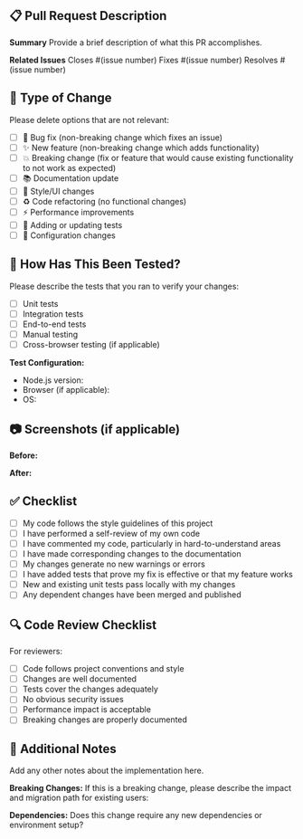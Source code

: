 ## 📋 Pull Request Description

**Summary**
Provide a brief description of what this PR accomplishes.

**Related Issues**
Closes #(issue number)
Fixes #(issue number)
Resolves #(issue number)

## 🔄 Type of Change

Please delete options that are not relevant:

- [ ] 🐛 Bug fix (non-breaking change which fixes an issue)
- [ ] ✨ New feature (non-breaking change which adds functionality)
- [ ] 💥 Breaking change (fix or feature that would cause existing functionality to not work as expected)
- [ ] 📚 Documentation update
- [ ] 🎨 Style/UI changes
- [ ] ♻️ Code refactoring (no functional changes)
- [ ] ⚡ Performance improvements
- [ ] 🧪 Adding or updating tests
- [ ] 🔧 Configuration changes

## 🧪 How Has This Been Tested?

Please describe the tests that you ran to verify your changes:

- [ ] Unit tests
- [ ] Integration tests
- [ ] End-to-end tests
- [ ] Manual testing
- [ ] Cross-browser testing (if applicable)

**Test Configuration:**
- Node.js version:
- Browser (if applicable):
- OS:

## 📷 Screenshots (if applicable)

**Before:**
<!-- Add screenshot of current state -->

**After:**
<!-- Add screenshot of new state -->

## ✅ Checklist

- [ ] My code follows the style guidelines of this project
- [ ] I have performed a self-review of my own code
- [ ] I have commented my code, particularly in hard-to-understand areas
- [ ] I have made corresponding changes to the documentation
- [ ] My changes generate no new warnings or errors
- [ ] I have added tests that prove my fix is effective or that my feature works
- [ ] New and existing unit tests pass locally with my changes
- [ ] Any dependent changes have been merged and published

## 🔍 Code Review Checklist

For reviewers:

- [ ] Code follows project conventions and style
- [ ] Changes are well documented
- [ ] Tests cover the changes adequately
- [ ] No obvious security issues
- [ ] Performance impact is acceptable
- [ ] Breaking changes are properly documented

## 📝 Additional Notes

Add any other notes about the implementation here.

**Breaking Changes:**
If this is a breaking change, please describe the impact and migration path for existing users:

**Dependencies:**
Does this change require any new dependencies or environment setup?
